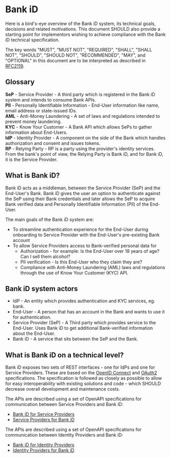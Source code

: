 # Bank iD

Here is a bird's-eye overview of the Bank iD system, its technical goals, decisions and related motivations. This document SHOULD also provide a starting point for implementors wishing to achieve compliance with the Bank iD technical specification.

The key words "MUST", "MUST NOT", "REQUIRED", "SHALL", "SHALL NOT", "SHOULD", "SHOULD NOT", "RECOMMENDED", "MAY", and "OPTIONAL" in this document are to be interpreted as described in [RFC2119](https://www.ietf.org/rfc/rfc2119).

## Glossary

**SeP** - Service Provider - A third party which is registered in the Bank iD system and intends to consume Bank APIs.<br>
**PII** - Personally Identifiable Information - End-User information like name, email address or state-issued IDs.<br>
**AML** - Anti-Money Laundering - A set of laws and regulations intended to prevent money laundering.<br>
**KYC** - Know Your Customer - A Bank API which allows SePs to gather information about End-Users.<br>
**IdP** - Identity Provider - A component on the side of the Bank which handles authorization and consent and issues tokens.<br>
**RP** - Relying Party - RP is a party using the provider's identity services. From the bank's point of view, the Relying Party is Bank iD, and for Bank iD, it is the Service Provider.<br>

## What is Bank iD?

Bank iD acts as a middleman, between the Service Provider (SeP) and the End-User's Bank. Bank iD gives the user an option to authenticate against the SeP using their Bank credentials and later allows the SeP to acquire Bank verified data and Personally Identifiable Information (PII) of the End-User.

The main goals of the Bank iD system are:
* To streamline authentication experience for the End-User during onboarding to Service Provider with the End-User's pre-existing Bank account
* To allow Service Providers access to Bank-verified personal data for
  * Authorization - for example: Is the End-User over 18 years of age? Can I sell them alcohol?
  * PII verification - Is this End-User who they claim they are?
  * Compliance with Anti-Money Laundering (AML) laws and regulations through the use of Know Your Customer (KYC) API.

## Bank iD system actors

- IdP - An entity which provides authentication and KYC services, eg. bank.
- End-User - A person that has an account in the Bank and wants to use it for authentication.
- Service Provider (SeP) - A Third party which provides service to the End-User. Uses Bank iD to get additional Bank-verified information about the End-User.
- Bank iD - A service that sits between the SeP and the Bank.

## What is Bank iD on a technical level?

Bank iD exposes two sets of REST interfaces - one for IdPs and one for Service Providers. These are based on the [OpenID Connect](https://openid.net/connect/) and [OAuth2](https://oauth.net/2/) specifications. The specification is followed as closely as possible to allow for easy interoperability with existing solutions and code - which SHOULD decrease overall development and maintenance costs.

The APIs are described using a set of OpenAPI specifications for communication between Service Providers and Bank iD:

- [Bank iD for Service Providers](https://github.com/BankovniIdentita/bankid-api-docs/tree/main/bankid-for-sep)
- [Service Providers for Bank iD](https://github.com/BankovniIdentita/bankid-api-docs/tree/main/sep-for-bankid)

The APIs are described using a set of OpenAPI specifications for communication between Identity Providers and Bank iD:

- [Bank iD for Identity Providers](https://github.com/BankovniIdentita/bankid-api-docs/tree/main/bankid-for-idp)
- [Identity Providers for Bank iD](https://github.com/BankovniIdentita/bankid-api-docs/tree/main/idp-for-bankid)
